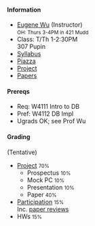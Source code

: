 #### Information 

* [Eugene Wu](http://www.eugenewu.net) (Instructor)     
  <small>OH: Thurs 3-4PM in 421 Mudd</small>   
* Class: T/Th 1-2:30PM   
  307 Pupin 
* [Syllabus](./syllabus)
* [Piazza](https://piazza.com/class/jpqearvq2qq201)
* [Project](./projects)
* [Papers](./reviews)


#### Prereqs

* Req: W4111 Intro to DB
* Pref: W4112 DB Impl
* Ugrads OK; see Prof Wu

#### Grading 

(Tentative)

* [Project](./projects) <small>70%</small>
  * Prospectus <small>10%</small>
  * Mock PC <small>10%</small>
  * Presentation <small>10%</small>
  * Paper <small>40%</small>
* [Participation](./syllabus#participation)  <small>15%</small>    
  Inc. [paper reviews](./syllabus#reading)
* HWs <small>15%</small>





